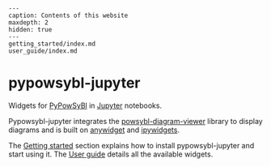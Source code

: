 ```{toctree}
---
caption: Contents of this website
maxdepth: 2
hidden: true
---
getting_started/index.md
user_guide/index.md
```

# pypowsybl-jupyter
Widgets for [PyPowSyBl](https://github.com/powsybl/pypowsybl) in [Jupyter](https://jupyter.org) notebooks. 

Pypowsybl-jupyter integrates the [powsybl-diagram-viewer](https://github.com/powsybl/powsybl-diagram-viewer) library to display diagrams and is built on [anywidget](https://github.com/manzt/anywidget/) and [ipywidgets](https://ipywidgets.readthedocs.io/en/stable/index.html).


The [Getting started](./getting_started/index.md) section explains how to install pypowsybl-jupyter and start using it. The [User guide](./user_guide/index.md) details all the available widgets.